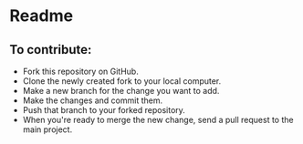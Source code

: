# Readme

## To contribute:
- Fork this repository on GitHub.
- Clone the newly created fork to your local computer.
- Make a new branch for the change you want to add.
- Make the changes and commit them.
- Push that branch to your forked repository.
- When you're ready to merge the new change, send a pull request to the main project.
